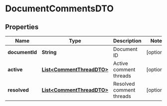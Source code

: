 

# DocumentCommentsDTO


## Properties

| Name | Type | Description | Notes |
|------------ | ------------- | ------------- | -------------|
|**documentId** | **String** | Document ID |  [optional] |
|**active** | [**List&lt;CommentThreadDTO&gt;**](CommentThreadDTO.md) | Active comment threads |  [optional] |
|**resolved** | [**List&lt;CommentThreadDTO&gt;**](CommentThreadDTO.md) | Resolved comment threads |  [optional] |




